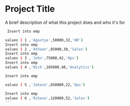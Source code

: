 
# Project Title

A brief description of what this project does and who it's for

```sh
 Insert into emp

values ( 1 ,'Agastya',50000,32,'HR')
Insert into emp
values ( 2 ,'Athaan',85000,38,'Sales')
Insert into emp
values ( 3 ,'John',75000,42,'Ops')
Insert into emp
values ( 4 ,'Nick',185000,48,'Analytics')

Insert into emp

values ( 5 ,'Johana',650000,22,'Ops')

Insert into emp
values ( 6 ,'Rihana',120000,52,'Sales')
'''

